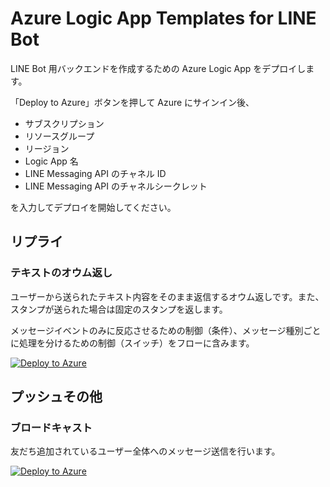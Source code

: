 # Azure Logic App Templates for LINE Bot

LINE Bot 用バックエンドを作成するための Azure Logic App をデプロイします。

「Deploy to Azure」ボタンを押して Azure にサインイン後、

- サブスクリプション
- リソースグループ
- リージョン
- Logic App 名
- LINE Messaging API のチャネル ID
- LINE Messaging API のチャネルシークレット

を入力してデプロイを開始してください。

## リプライ
### テキストのオウム返し

ユーザーから送られたテキスト内容をそのまま返信するオウム返しです。また、スタンプが送られた場合は固定のスタンプを返します。

メッセージイベントのみに反応させるための制御（条件）、メッセージ種別ごとに処理を分けるための制御（スイッチ）をフローに含みます。

[![Deploy to Azure](https://aka.ms/deploytoazurebutton)](https://portal.azure.com/#create/Microsoft.Template/uri/https%3A%2F%2Fraw.githubusercontent.com%2Fhimanago%2Fazure-logicapp-linebot-templates%2Fmaster%2Ftemplates%2Freply-echo-text.json)

## プッシュその他
### ブロードキャスト

友だち追加されているユーザー全体へのメッセージ送信を行います。

[![Deploy to Azure](https://aka.ms/deploytoazurebutton)](https://portal.azure.com/#create/Microsoft.Template/uri/https%3A%2F%2Fraw.githubusercontent.com%2Fhimanago%2Fazure-logicapp-linebot-templates%2Fmaster%2Ftemplates%2Fbroadcast-simple.json)
